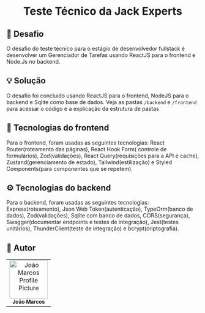 

<h1 align="center" style="font-weight: bold;">Teste Técnico da  Jack Experts</h1>


<h2>🎯 Desafio</h2>
O desafio do teste técnico para o estágio de desenvolvedor fullstack é desenvolver um
Gerenciador de Tarefas usando ReactJS para o frontend e Node.Js no backend.

<h2>💡 Solução</h2>
O desafio foi concluido usando ReactJS para o frontend, NodeJS para o backend e Sqlite como base de dados. Veja as pastas <code>/backend</code> e <code>/frontend</code> para acessar o código e a explicação da estrutura de pastas


<h2>🎨 Tecnologias do frontend</h2>

Para o frontend, foram usadas as seguintes tecnologias: React Router(roteamento das páginas), React Hook Form( controle de formulários), Zod(validações), React Query(requisições para a API e cache), Zustand(gerenciamento de estado), Tailwind(estilização) e Styled Components(para componentes que se repetem). 

<h2>⚙️ Tecnologias do backend</h2>
Para o backend, foram usadas as seguintes tecnologias: Express(roteamento), Json Web Token(autenticação), TypeOrm(banco de dados), Zod(validações), Sqlite com banco de dados, CORS(segurança), Swagger(documentar endpoints e testes de integração), Jest(testes unitários), ThunderClient(teste de integração) e bcrypt(criptografia).

<h2>📝 Autor</h2>

<table>
  <tr>
    <td align="center">
      <a href="#">
        <img src="https://avatars.githubusercontent.com/u/86919788?s=400&u=73dc71cd30d55a2a6992434df0fbd0c2bd877298&v=4" width="100px;" alt="João Marcos Profile Picture"/><br>
        <sub>
          <b>João Marcos</b>
        </sub>
      </a>
    </td>
  </tr>
</table>



